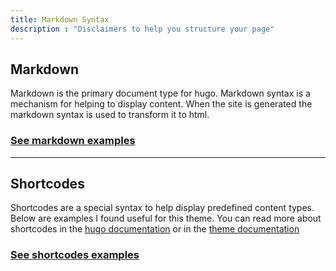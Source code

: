 ```yaml
---
title: Markdown Syntax
description : "Disclaimers to help you structure your page"
---
```


## Markdown

Markdown is the primary document type for hugo. Markdown syntax is a mechanism for helping to display content. When the site is generated the markdown syntax is used to transform it to html.

### [See markdown examples](/syntax/markdown)

---

## Shortcodes

Shortcodes are a special syntax to help display predefined content types. Below are examples I found useful for this theme. You can read more about shortcodes in the [hugo documentation](https://gohugo.io/content-management/shortcodes/) or in the [theme documentation](https://learn.netlify.com/en/shortcodes/)

### [See shortcodes examples](/syntax/shortcodes)

